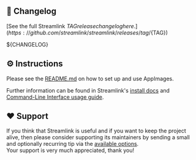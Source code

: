 ## 📝 Changelog

[See the full Streamlink ${TAG} release changelog here.](https://github.com/streamlink/streamlink/releases/tag/${TAG})

${CHANGELOG}

## ⚙️ Instructions

Please see the [README.md](https://github.com/streamlink/streamlink-appimage#how-to) on how to set up and use AppImages.

Further information can be found in Streamlink's [install docs](https://streamlink.github.io/install.html) and [Command-Line Interface usage guide](https://streamlink.github.io/cli.html).

## ❤️ Support

If you think that Streamlink is useful and if you want to keep the project alive, then please consider supporting its maintainers by sending a small and optionally recurring tip via the [available options](https://streamlink.github.io/support.html).  
Your support is very much appreciated, thank you!
